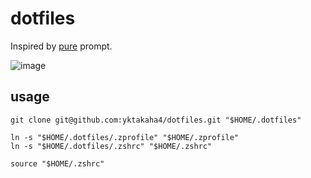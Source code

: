 # dotfiles

Inspired by [pure](https://github.com/sindresorhus/pure) prompt.

![image](https://user-images.githubusercontent.com/20282867/111900847-1cdebc80-8a78-11eb-9ac9-1390da6457b3.png)

## usage

```
git clone git@github.com:yktakaha4/dotfiles.git "$HOME/.dotfiles"

ln -s "$HOME/.dotfiles/.zprofile" "$HOME/.zprofile"
ln -s "$HOME/.dotfiles/.zshrc" "$HOME/.zshrc"

source "$HOME/.zshrc"
```
